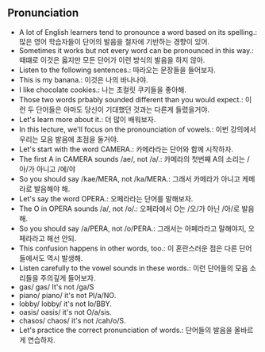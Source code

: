 ## Pronunciation
- A lot of English learners tend to pronounce a word based on its spelling.: 많은 영어 학습자들이 단어의 발음을 철자에 기반하는 경향이 있어.
- Sometimes it works but not every word can be pronounced in this way.: 때떄로 이것은 옳지만 모든 단어가 이런 방식의 발음을 하지 않아.
- Listen to the following sentences.: 따라오는 문장들을 들어보자.
- This is my banana.: 이것은 나의 바나나야.
- I like chocolate cookies.: 나는 초컬릿 쿠키들을 좋아해.
- Those two words prbably sounded different than you would expect.: 이런 두 단어들은 아마도 당신이 기대했던 것과는 다른게 들렸을거야.
- Let's learn more about it.: 더 많이 배워보자.
- In this lecture, we'll focus on the pronounciation of vowels.: 이번 강의에서 우리는 모음 발음에 초점을 둘거야.
- Let's start with the word CAMERA.: 카메라라는 단어와 함께 시작하자.
- The first A in CAMERA sounds /ae/, not /a/.: 카메라의 첫번째 A의 소리는 /아/가 아니고 /에/야
- So you should say /kae/MERA, not /ka/MERA.: 그래서 카메라가 아니고 케메라로 발음해야 해.
- Let's say the word OPERA.: 오페라라는 단어를 말해보자.
- The O in OPERA sounds /a/, not /o/.: 오페라에서 O는 /오/가 아닌 /아/로 발음해.
- So you should say /a/PERA, not /o/PERA.: 그래서는 아페라라고 말해야지, 오페라라고 해선 안되.
- This confusion happens in other words, too.: 이 혼란스러운 점은 다른 단어들에서도 역시 발생해.
- Listen carefully to the vowel sounds in these words.: 이런 단어들의 모음 소리들을 주의깊게 들어보자.
- gas/ gas/ It's not /ga/S
- piano/ piano/ it's not PI/a/NO.
- lobby/ lobby/ it's not lo/BBY.
- oasis/ oasis/ it's not O/a/sis.
- chasos/ chaos/ it's not /cah/o/S.
- Let's practice the correct pronunciation of words.: 단어들의 발음을 올바르게 연습하자.
- Listen carefully to how I say them and repeat after me.: 내가 어떻게 이것들을 말하는지 주의깊게 듣고 따라해보자.
- enjoy/ comedy
- I enjoy comedy movie's the most.: 나는 코미디 영화를 가장 즐겨.
- piano/ lobby
- There is a grand piano in the lobby.: 로비에 그랜드 피아노가 있어. 
- oasis/ camera
- Take a picture of the oasis with my camera.: 내 캐메라로 오아시스 사진을 찍어.
- It is important to know how to pronounce each word correctly.: 각각의 단어를 어떻게 정확히 발음하는지 아는것은 중요해.
- Practice with many words and improve your English!: 많은 단어들을 연습하고 너의 영어를 향상 시키자!
- Let's meet in the lobby at 2. Don't be late.: 2시에 로비에서 만나자. 늦지마.
- I like comedy movies very much. How about you?: 나는 코메디 영화를 매우 좋아해. 너는 어때?

## words
- comedy: 코미디
- piano: 피아노
- lobby: 로비
- oasis: 오아시스
- camera: 카메라
- gas: 가스
- opera: 오페라
- chaos: 혼란
- suit: 정장
- genre: 장르

## sentences
- I enjoy comedy movie's the most.: 나는 코미디 영화를 가장 즐겨.
- There is a grand piano in the lobby.: 로비에 그랜드 피아노가 있어. 
- Take a picture of the oasis with my camera.: 내 캐메라로 오아시스 사진을 찍어.
- Anyone can play the piano in the lobby.: 누구든지 로비에서 피아노를 칠 수 있어요.

## Pronunciation
- We are going to look at some words that many English learners have to trouble pronouncing.: 우리는 몇가지 단어들을 살펴 볼 예정인데 이것들은 많은 영어 학습자들이 발음하는데 어려움을 가지고 있어.
- Listen to the following sentences.: 따라오는 문장들을 듣자.
- Look at the model.: 모델을 봐.
- I am practicing for a marathon.: 나는 마라론 연습을 해.
- Those two words probably sounded different than you would expect.: 이 2 단어들은 아마도 네가 기대했던 것과는 다르게 들렸을거야.
- Let's learn why this happens.: 이런 일들이 왜 생기는지 배워보자.
- Many English learners get confused when they hear or pronounce certain words.: 많은 영어 학습자들은 특정한 단어들을 발음하거나 들을때 혼란 스러워해.
- So we need to learn how to pronounce them correctly.: 그래서 우리는 그것들을 어떻게 정확히 발음하는지 배울 필요가 있어.
- Let's listen to some words.: 약간의 단어들을 들어보자.
- They are commonly used words but English learners often misporonounce them.: 그것들은 흔하게 사용되는 단어들이지만 영어 학습자들은 종종 잘못 발음하곤 해.
- battery/ Be careful about tht T sound.
- casino/ It's not ca/Zi/no./ casino.
- item/ the T sound should be weaker.
- film/ Be careful about the L sound.
- tomato/ Listen carefully to the A and T sounds.: 
- centimeter/ Listen carefully to the T and I 
- vitamin/ It's not /VI/tamin/ viatamin
- Let's practice the correct pronunciation of words.: 단어의 발음을 정확히 연습하자.
- Listen carefully to how I say them and repeat after me.: 내가 어떻게 말하는지 주의깊게 듣고 난 후에 반복해보자.
- orange/ vitamin
- Oranges have a lot of vitamin C.: 오렌지는 많은 비타민 씨를 가지고 있어.
- film/ marathon
- This is a short film about a marathon.: 이것은 마라톤에 관한 짧은 영화야.
- item/ battery
- The only item we need is a battery.: 우리에 필요한 단 하나의 물건은 배터리야.
- Certain words can be confusing to pronounce correctly.: 특정단어들은 정확히 발음하기 혼란스러울수 있어.
- A lot of listening will help you to learn the correct English pronunciation.: 많은 듣기가 너의 영어발음을 올바르게 학습하는데 도움이 될거야.
- With enough practice you can be a good English speaker!: 충분한 연습과 함께라면 너는 좋은 영어 화자가 될수 있어!
- This camera doesn't need a film. It is disital.: 이 카메라는 필름이 필요 없어. 이것은 디지탈이야.
- She looks like a model. She is a beautiful.: 그녀는 마치 모델 같아. 그녀는 아름다워.

## words
- orange: 오렌지
- vitamin: 비타민
- film: 영화
- marathon: 마라톤
- item: 물건
- centimeter: 센티 미터
- model: 모델
- casino: 카시노
- basic: 기본적인
- tomato: 토마토

## sentences
- Oranges have a lot of vitamin C.: 오렌지는 많은 비타민 씨를 가지고 있어.
- This is a short film about a marathon.: 이것은 마라톤에 관한 짧은 영화야.
- The only item we need is a battery.: 우리에 필요한 단 하나의 물건은 배터리야.
- I saw a famous model in the casino.: 나는 카지노에서 유명한 모델을 봤어요.

